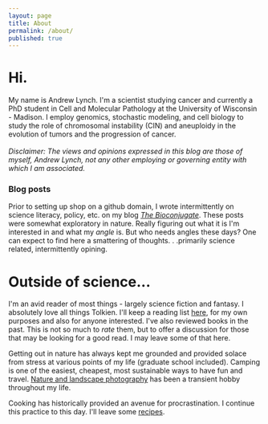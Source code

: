 ```yaml
---
layout: page
title: About
permalink: /about/
published: true
---
```

# Hi. 
My name is Andrew Lynch. I'm a scientist studying cancer and currently a PhD student in Cell and Molecular Pathology at the University of Wisconsin - Madison. I employ genomics, stochastic modeling, and cell biology to study the role of chromosomal instability (CIN) and aneuploidy in the evolution of tumors and the progression of cancer.
<br><br>
*Disclaimer: The views and opinions expressed in this blog are those of myself, Andrew Lynch, not any other employing or governing entity with which I am associated.*

### Blog posts
Prior to setting up shop on a github domain, I wrote intermittently on science literacy, policy, etc. on my blog <a href = "https://bioconjugate.blog">*The Bioconjugate*</a>. These posts were somewhat exploratory in nature. Really figuring out what it is I'm interested in and what my *angle* is. But who needs angles these days? One can expect to find here a smattering of thoughts. . .primarily science related, intermittently opining.  

# Outside of science...
I'm an avid reader of most things - largely science fiction and fantasy. I absolutely love all things Tolkien. I'll keep a reading list [here](https://andrewrlynch.github.io/reading-list/), for my own purposes and also for anyone interested. I've also reviewed books in the past. This is not so much to *rate* them, but to offer a discussion for those that may be looking for a good read. I may leave some of that here.

Getting out in nature has always kept me grounded and provided solace from stress at various points of my life (graduate school included). Camping is one of the easiest, cheapest, most sustainable ways to have fun and travel. [Nature and landscape photography](https://andrewrlynch.github.io/photography/) has been a transient hobby throughout my life. 
 
Cooking has historically provided an avenue for procrastination. I continue this practice to this day. I'll leave some [recipes](https://andrewrlynch.github.io/recipes/). 

